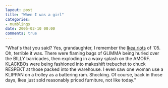 ```yaml
---
layout: post
title: "When I was a girl"
categories:
- mumblings
date: 2005-02-10 00:00
comments: true
---
```


<p>"What's that you said? Yes, grandaughter, I remember the <a href="http://news.bbc.co.uk/1/hi/england/london/4252421.stm">Ikea riots</a> of '05. Oh, terrible it was. There were flaming bags of GLIMMA being hurled over the BILLY barricades, then exploding in a waxy splash on the AMORF. KLACKBOs were being fashioned into makeshift trebuchet to chuck RESPEKT at those packed into the warehouse. I even saw one woman use a KLIPPAN on a trolley as a battering ram. Shocking. Of course, back in those days, Ikea just sold reasonably priced furniture, not like today."</p>



